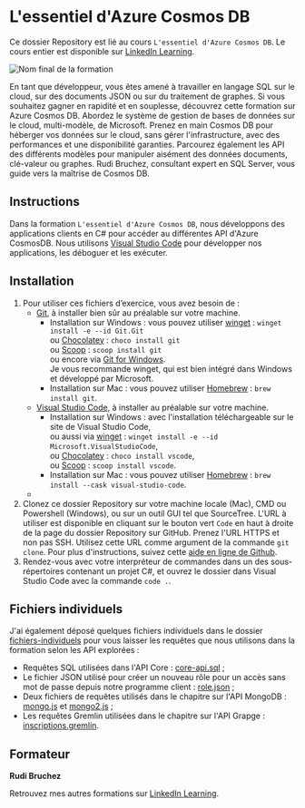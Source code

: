 # L'essentiel d'Azure Cosmos DB

Ce dossier Repository est lié au cours `L'essentiel d'Azure Cosmos DB`. Le cours entier est disponible sur [LinkedIn Learning][lil-course-url].

![Nom final de la formation][lil-thumbnail-url] 

En tant que développeur, vous êtes amené à travailler en langage SQL sur le cloud, sur des documents JSON ou sur du traitement de graphes. Si vous souhaitez gagner en rapidité et en souplesse, découvrez cette formation sur Azure Cosmos DB. Abordez le système de gestion de bases de données sur le cloud, multi-modèle, de Microsoft. Prenez en main Cosmos DB pour héberger vos données sur le cloud, sans gérer l'infrastructure, avec des performances et une disponibilité garanties. Parcourez également les API des différents modèles pour manipuler aisément des données documents, clé-valeur ou graphes. Rudi Bruchez, consultant expert en SQL Server, vous guide vers la maîtrise de Cosmos DB.

## Instructions

Dans la formation `L'essentiel d'Azure Cosmos DB`, nous développons des applications clients en C# pour accéder au différentes API d'Azure CosmosDB. Nous utilisons [Visual Studio Code](https://code.visualstudio.com/) pour développer nos applications, les déboguer et les exécuter.

## Installation

1. Pour utiliser ces fichiers d’exercice, vous avez besoin de : 
   - [Git](https://git-scm.com/), à installer bien sûr au préalable sur votre machine.
     - Installation sur Windows : vous pouvez utiliser [winget](https://learn.microsoft.com/fr-fr/windows/package-manager/winget/) : `winget install -e --id Git.Git` 
     <br />ou [Chocolatey](https://chocolatey.org/) : `choco install git` <br />ou [Scoop](https://scoop.sh/) : `scoop install git` <br />ou encore via [Git for Windows](https://gitforwindows.org/). <br />Je vous recommande winget, qui est bien intégré dans Windows et développé par Microsoft.
     - Installation sur Mac : vous pouvez utiliser [Homebrew](https://brew.sh/) : `brew install git`.
   - [Visual Studio Code](https://code.visualstudio.com/), à installer au préalable sur votre machine.
     - Installation sur Windows : avec l'installation téléchargeable sur le site de Visual Studio Code, <br />ou aussi via [winget](https://learn.microsoft.com/fr-fr/windows/package-manager/winget/) : `winget install -e --id Microsoft.VisualStudioCode`, <br />ou [Chocolatey](https://chocolatey.org/) : `choco install vscode`, <br />ou [Scoop](https://scoop.sh/) : `scoop install vscode`.
     - Installation sur Mac : vous pouvez utiliser [Homebrew](https://brew.sh/) : `brew install --cask visual-studio-code`.
   -  
2. Clonez ce dossier Repository sur votre machine locale (Mac), CMD ou Powershell (Windows), ou sur un outil GUI tel que SourceTree. L'URL à utiliser est disponible en cliquant sur le bouton vert `Code` en haut à droite de la page du dossier Repository sur GitHub. Prenez l'URL HTTPS et non pas SSH. Utilisez cette URL comme argument de la commande `git clone`. Pour plus d'instructions, suivez cette [aide en ligne de Github](https://docs.github.com/fr/repositories/creating-and-managing-repositories/cloning-a-repository).
3. Rendez-vous avec votre interpréteur de commandes dans un des sous-répertoires contenant un projet C#, et ouvrez le dossier dans Visual Studio Code avec la commande `code .`.

## Fichiers individuels

J'ai également déposé quelques fichiers individuels dans le dossier [fichiers-individuels](./fichiers-individuels/) pour vous laisser les requêtes que nous utilisons dans la formation selon les API explorées :

- Requêtes SQL utilisées dans l'API Core : [core-api.sql](./fichiers-individuels/core-api.sql) ;
- Le fichier JSON utilisé pour créer un nouveau rôle pour un accès sans mot de passe depuis notre programme client : [role.json](./fichiers-individuels/role.json) ;
- Deux fichiers de requêtes utilisés dans le chapitre sur l'API MongoDB : [mongo.js](./fichiers-individuels/mongo.js) et [mongo2.js](./fichiers-individuels/mongo2.js) ;
- Les requêtes Gremlin utilisées dans le chapitre sur l'API Grapge : [inscriptions.gremlin](./fichiers-individuels/inscriptions.gremlin).

## Formateur

**Rudi Bruchez** 

 Retrouvez mes autres formations sur [LinkedIn Learning][lil-URL-trainer].

[0]: # (Replace these placeholder URLs with actual course URLs)
[lil-course-url]: https://www.linkedin.com/learning/l-essentiel-d-azure-cosmos-db
[lil-thumbnail-url]: https://media.licdn.com/dms/image/D560DAQE6XnkUN27yNA/learning-public-crop_675_1200/0/1700129891211?e=2147483647&v=beta&t=jA62Sk1-5Q_dA-k3y8v_EEvsPL6Jm6_lJg_uB___iKI
[lil-URL-trainer]: https://www.linkedin.com/learning/instructors/rudi-bruchez

[1]: # (End of FR-Instruction ###############################################################################################)

